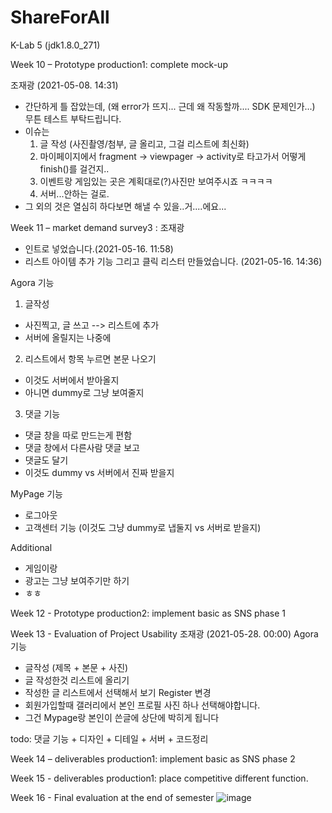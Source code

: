 # ShareForAll
K-Lab 5
(jdk1.8.0_271)

Week 10 – Prototype production1: complete mock-up 

조재광 (2021-05-08. 14:31)
- 간단하게 틀 잡았는데, (왜 error가 뜨지... 근데 왜 작동할까.... SDK 문제인가...) 무튼 테스트 부탁드립니다.
- 이슈는
  1. 글 작성 (사진촬영/첨부, 글 올리고, 그걸 리스트에 최신화)
  2. 마이페이지에서 fragment -> viewpager -> activity로 타고가서 어떻게 finish()를 걸건지..
  3. 이벤트랑 게임있는 곳은 계획대로(?)사진만 보여주시죠 ㅋㅋㅋㅋ
  4. 서버...안하는 걸로.
- 그 외의 것은 열심히 하다보면 해낼 수 있을..거....에요...

Week 11 – market demand survey3 : 
조재광 
- 인트로 넣었습니다.(2021-05-16. 11:58)
- 리스트 아이템 추가 기능 그리고 클릭 리스터 만들었습니다. (2021-05-16. 14:36)

Agora 기능
1. 글작성 
- 사진찍고, 글 쓰고 --> 리스트에 추가
- 서버에 올릴지는 나중에
2. 리스트에서 항목 누르면 본문 나오기
- 이것도 서버에서 받아올지
- 아니면 dummy로 그냥 보여줄지
3. 댓글 기능
- 댓글 창을 따로 만드는게 편함
- 댓글 창에서 다른사람 댓글 보고
- 댓글도 달기
- 이것도 dummy vs 서버에서 진짜 받을지

MyPage 기능
- 로그아웃
- 고객센터 기능 (이것도 그냥 dummy로 냅둘지 vs 서버로 받을지)

Additional
- 게임이랑
- 광고는 그냥 보여주기만 하기
- ㅎㅎ

Week 12 - Prototype production2: implement basic as SNS phase 1

Week 13 - Evaluation of Project Usability
조재광 (2021-05-28. 00:00)
Agora 기능
- 글작성 (제목 + 본문 + 사진)
- 글 작성한것 리스트에 올리기
- 작성한 글 리스트에서 선택해서 보기
Register 변경
- 회원가입할때 갤러리에서 본인 프로필 사진 하나 선택해야합니다.
- 그건 Mypage랑 본인이 쓴글에 상단에 박히게 됩니다

todo: 댓글 기능 + 디자인 + 디테일 + 서버 + 코드정리

Week 14 – deliverables production1: implement basic as SNS phase 2

Week 15 - deliverables production1: place competitive different function.

Week 16 - Final evaluation at the end of semester
![image](https://user-images.githubusercontent.com/61133646/115103057-d05ca300-9f89-11eb-9821-d250883db325.png)
